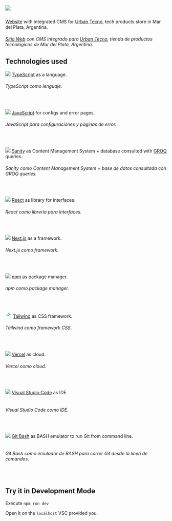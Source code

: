 # <img src="https://i.ibb.co/5FH0B6z/logo.png" height="40px">

[Website](https://urbantecnomdq.com/) with integrated CMS for [Urban Tecno](https://www.instagram.com/urbantecno.mdq/), tech products store in Mar del Plata, Argentina.

<h6><i><a href="https://urbantecnomdq.com/">Sitio Web</a> con CMS integrado para <a href="https://www.instagram.com/urbantecno.mdq/">Urban Tecno</a>, tienda de productos tecnológicos de Mar del Plata, Argentina. </i></h6>

## Technologies used
<img src="https://miro.medium.com/v2/resize:fit:828/format:webp/1*mn6bOs7s6Qbao15PMNRyOA.png" height="20px"> [TypeScript](https://www.typescriptlang.org/) as a language. <h6><i>TypeScript como lenguaje.</i></h6><br/> 

<img src="https://logosvector.net/wp-content/uploads/2015/07/JavaScript_logo.png" height="20px"> [JavaScript](https://www.javascript.com/) for configs and error pages.<h6><i>JavaScript para configuraciones y páginas de error.</i></h6> <br/> 

<img src="https://res.cloudinary.com/practicaldev/image/fetch/s--i_xQkWHO--/c_fill,f_auto,fl_progressive,h_320,q_auto,w_320/https://dev-to-uploads.s3.amazonaws.com/uploads/organization/profile_image/207/23eb8886-4b62-4a01-ac2b-7aafb500ad26.png" height="20px"> [Sanity](https://www.sanity.io/) as Content Management System + database consulted with [GROQ](https://www.sanity.io/docs/groq) queries. <h6><i>Sanity como Content Management System + base de datos consultada con GROQ queries.</i></h6> <br/> 

<img src="https://cdn.freebiesupply.com/logos/large/2x/react-1-logo-png-transparent.png" height="20px"> [React](https://reactjs.org/) as library for interfaces.
<h6><i>React como librería para interfaces.</i></h6> <br/> 

<img src="https://img.stackshare.io/service/5936/nextjs.png" width="20px"> [Next.js](https://nextjs.org/) as a framework.<br/><h6><i>Next.js como framework.</i></h6> <br/> 

<img src="https://authy.com/wp-content/uploads/npm-logo.png" width="20px"> [npm](https://www.npmjs.com/) as package manager.<br/><h6><i>npm como package manager.</i></h6> <br/> 

<img src="https://raw.githubusercontent.com/github/explore/261c2cda92d09ccad6f8b2dc91af32a2a5856989/topics/tailwind/tailwind.png" height="20px"> [Tailwind](https://tailwindcss.com/) as CSS framework.<br/><h6><i>Tailwind como framework CSS.</i></h6> <br/> 

<img src="https://images.iwantmyname.com/apps/logo_vercel.png" height="20px"> [Vercel](https://vercel.com/) as cloud.<br/><h6><i>Vercel como cloud.</i></h6> <br/> 

<img src="https://user-images.githubusercontent.com/674621/71187801-14e60a80-2280-11ea-94c9-e56576f76baf.png" height="20px"> [Visual Studio Code](https://code.visualstudio.com/) as IDE.<br/><br/><h6><i>Visual Studio Code como IDE.</i></h6> <br/> 

<img src="https://download.gramfile.com/wp-content/uploads/2022/07/Git-BASH-75x75.png.webp" height="20px"> [Git Bash](https://gitforwindows.org/) as BASH emulator to run Git from command line.<br/><br/><h6><i>Git Bash como emulador de BASH para correr Git desde la línea de comandos.</i></h6> <br/> 


## Try it in Development Mode
Execute `npm run dev`<br/>

Open it on the `localhost` VSC provided you.
